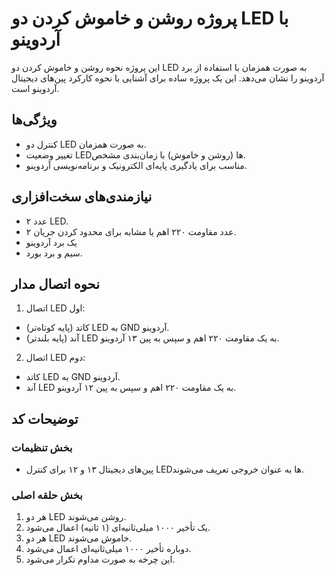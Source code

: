 # پروژه روشن و خاموش کردن دو LED با آردوینو

این پروژه نحوه روشن و خاموش کردن دو LED به صورت همزمان با استفاده از برد آردوینو را نشان می‌دهد. این یک پروژه ساده برای آشنایی با نحوه کارکرد پین‌های دیجیتال آردوینو است.

## ویژگی‌ها
- کنترل دو LED به صورت همزمان.
- تغییر وضعیت LEDها (روشن و خاموش) با زمان‌بندی مشخص.
- مناسب برای یادگیری پایه‌ای الکترونیک و برنامه‌نویسی آردوینو.

## نیازمندی‌های سخت‌افزاری
- ۲ عدد LED.
- ۲ عدد مقاومت ۲۲۰ اهم یا مشابه برای محدود کردن جریان.
- یک برد آردوینو
- سیم‌ و برد بورد.

## نحوه اتصال مدار
1. اتصال LED اول:

- کاتد (پایه کوتاه‌تر) LED به GND آردوینو.
- آند (پایه بلندتر) LED به یک مقاومت ۲۲۰ اهم و سپس به پین ۱۳ آردوینو.
2. اتصال LED دوم:

- کاتد LED به GND آردوینو.
- آند LED به یک مقاومت ۲۲۰ اهم و سپس به پین ۱۲ آردوینو.

## توضیحات کد
### بخش تنظیمات
- پین‌های دیجیتال ۱۳ و ۱۲ برای کنترل LEDها به عنوان خروجی تعریف می‌شوند.

### بخش حلقه اصلی
1. هر دو LED روشن می‌شوند.
2. یک تأخیر ۱۰۰۰ میلی‌ثانیه‌ای (۱ ثانیه) اعمال می‌شود.
3. هر دو LED خاموش می‌شوند.
4. دوباره تأخیر ۱۰۰۰ میلی‌ثانیه‌ای اعمال می‌شود.
5. این چرخه به صورت مداوم تکرار می‌شود.
